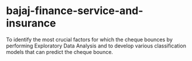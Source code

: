 # bajaj-finance-service-and-insurance
 To identify the most crucial factors for which the cheque bounces by performing Exploratory Data  Analysis and to develop various classification models that can predict the cheque bounce.
